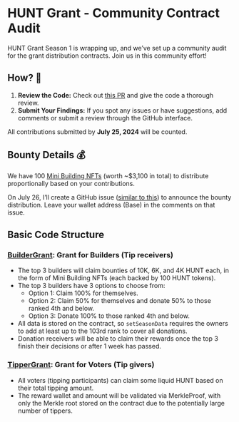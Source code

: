 # HUNT Grant - Community Contract Audit

HUNT Grant Season 1 is wrapping up, and we’ve set up a community audit for the grant distribution contracts.
Join us in this community effort!

## How? 👀

1. **Review the Code:** Check out [this PR](https://github.com/Steemhunt/hunt-town/pull/7) and give the code a thorough review.
2. **Submit Your Findings:** If you spot any issues or have suggestions, add comments or submit a review through the GitHub interface.

All contributions submitted by **July 25, 2024** will be counted.

## Bounty Details 💰

We have 100 [Mini Building NFTs](https://mint.club/nft/base/MINIBD) (worth ~$3,100 in total) to distribute proportionally based on your contributions.

On July 26, I’ll create a GitHub issue ([similar to this](https://github.com/Steemhunt/mint.club-v2-contract/issues/72)) to announce the bounty distribution. Leave your wallet address (Base) in the comments on that issue.

## Basic Code Structure

### [BuilderGrant](./contracts/BuilderGrant.sol): Grant for Builders (Tip receivers)

- The top 3 builders will claim bounties of 10K, 6K, and 4K HUNT each, in the form of Mini Building NFTs (each backed by 100 HUNT tokens).
- The top 3 builders have 3 options to choose from:
  - Option 1: Claim 100% for themselves.
  - Option 2: Claim 50% for themselves and donate 50% to those ranked 4th and below.
  - Option 3: Donate 100% to those ranked 4th and below.
- All data is stored on the contract, so `setSeasonData` requires the owners to add at least up to the 103rd rank to cover all donations.
- Donation receivers will be able to claim their rewards once the top 3 finish their decisions or after 1 week has passed.

### [TipperGrant](./contracts/TipperGrant.sol): Grant for Voters (Tip givers)

- All voters (tipping participants) can claim some liquid HUNT based on their total tipping amount.
- The reward wallet and amount will be validated via MerkleProof, with only the Merkle root stored on the contract due to the potentially large number of tippers.

